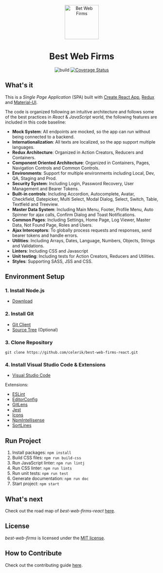 <div align="center" markdown="1">

<img src="https://www.bestwebfirms.com/img/badges/best-web-firms.png" alt="Bet Web Firms" width="112">

# Best Web Firms

![build](https://github.com/celerik/best-web-firms-react/workflows/build/badge.svg)
[![Coverage Status](https://coveralls.io/repos/github/celerik/best-web-firms-react/badge.svg?branch=master)](https://coveralls.io/github/celerik/best-web-firms-react?branch=master)

</div>

## What's it

This is a *Single Page Application* (SPA) built with [Create React App](https://github.com/facebook/create-react-app), [Redux](https://es.redux.js.org/) and [Material-UI](https://material-ui.com/).

The code is organized following an intuitive architecture and follows some of the best practices in *React* & *JavaScript* world, the following features are included in this code baseline:

- **Mock System**: All endpoints are mocked, so the app can run without being connected to a backend.
- **Internationalization**: All texts are localized, so the app support multiple languages.
- **Redux Architecture**: Organized in Action Creators, Reducers and Containers.
- **Component Oriented Architecture**: Organized in Containers, Pages, Navigation Controls and Common Controls.
- **Environments**: Support for multiple environments including Local, Dev, QA, Staging and Prod.
- **Security System**: Including Login, Password Recovery, User Management and Bearer Tokens.
- **Built-in controls**: Including Accordion, Autocomplete, Avatar, Checkfield, Datepicker, Multi Select, Modal Dialog, Select, Switch, Table, Textfield and Treeview.
- **Master Data System**: Including Main Menu, Footer, Profile Menu, Auto Spinner for ajax calls, Confirm Dialog and Toast Notifications.
- **Common Pages**: Including Settings, Home Page, Log Viewer, Master Data, Not Found Page, Roles and Users.
- **Ajax Interceptors**: To globally process requests and responses, send bearer tokens and handle errors.
- **Utilities**: Including Arrays, Dates, Language, Numbers, Objects, Strings and Validations.
- **Linters**: Including CSS and Javascript
- **Unit testing**: Including tests for Action Creators, Reducers and Utilities.
- **Styles**: Supporting SASS, JSS and CSS.

## Environment Setup

### 1. Install Node.js
 - [Download](https://nodejs.org/es/download)

### 2. Install Git
- [Git Client](https://git-scm.com/downloads)
- [Source Tree](https://www.sourcetreeapp.com) (Optional)

### 3. Clone Repository
```shell
git clone https://github.com/celerik/best-web-firms-react.git
```

### 4. Install Visual Studio Code & Extensions
 - [Visual Studio Code](https://code.visualstudio.com/download)

Extensions:
 - [ESLint](https://marketplace.visualstudio.com/items?itemName=dbaeumer.vscode-eslint)
 - [EditorConfig](https://marketplace.visualstudio.com/items?itemName=EditorConfig.EditorConfig)
 - [GitLens](https://marketplace.visualstudio.com/items?itemName=eamodio.gitlens)
 - [Jest](https://marketplace.visualstudio.com/items?itemName=Orta.vscode-jest)
 - [Icons](https://marketplace.visualstudio.com/items?itemName=robertohuertasm.vscode-icons)
 - [NpmIntellisense](https://marketplace.visualstudio.com/items?itemName=christian-kohler.npm-intellisense)
 - [SortLines](https://marketplace.visualstudio.com/items?itemName=Tyriar.sort-lines)

## Run Project

 1. Install packages: `npm install`
 2. Build CSS files: `npm run build-css`
 3. Run JavaScript linter: `npm run lintj`
 4. Run CSS linter: `npm run lints`
 5. Run unit tests: `npm run test`
 6. Generate documentation: `npm run doc`
 7. Start project: `npm start`
 
## What's next

Check out the road map of *best-web-firms-react* [here](ROADMAP.md).

## License

*best-web-firms* is licensed under the [MIT license](LICENSE).

## How to Contribute
Check out the contributing guide [here](CONTRIBUTING.md).
